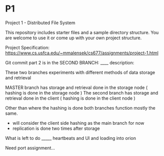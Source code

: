 # P1
Project 1 - Distributed File System

This repository includes starter files and a sample directory structure. You are welcome to use it or come up with your own project structure.

Project Specification: https://www.cs.usfca.edu/~mmalensek/cs677/assignments/project-1.html

Git commit part 2 is in the SECOND BRANCH: ____ description:

These two branches experiments with different methods of data storage and retrieval

MASTER branch has storage and retrieval done in the storage node ( hashing is done in the storage node )
The second branch has storage and retrieval done in the client ( hashing is done in the client node )

Other than where the hashing is done both branches function mostly the same.

- will consider the client side hashing as the main branch for now
- replication is done two times after storage

What is left to do _____ heartbeats and UI and loading into orion

Need port assignment...
